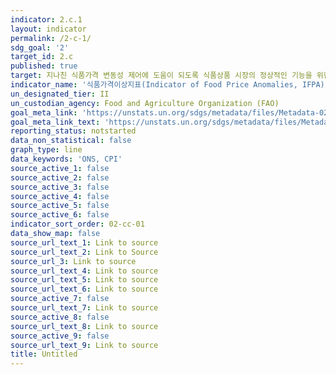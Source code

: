 ```yaml
---
indicator: 2.c.1
layout: indicator
permalink: /2-c-1/
sdg_goal: '2'
target_id: 2.c
published: true
target: 지나친 식품가격 변동성 제어에 도움이 되도록 식품상품 시장의 정상적인 기능을 위한 조치 채택
indicator_name: '식품가격이상지표(Indicator of Food Price Anomalies, IFPA)'
un_designated_tier: II
un_custodian_agency: Food and Agriculture Organization (FAO)
goal_meta_link: 'https://unstats.un.org/sdgs/metadata/files/Metadata-02-0C-01.pdf'
goal_meta_link_text: 'https://unstats.un.org/sdgs/metadata/files/Metadata-02-0C-01.pdf'
reporting_status: notstarted
data_non_statistical: false
graph_type: line
data_keywords: 'ONS, CPI'
source_active_1: false
source_active_2: false
source_active_3: false
source_active_4: false
source_active_5: false
source_active_6: false
indicator_sort_order: 02-cc-01
data_show_map: false
source_url_text_1: Link to source
source_url_text_2: Link to Source
source_url_3: Link to source
source_url_text_4: Link to source
source_url_text_5: Link to source
source_url_text_6: Link to source
source_active_7: false
source_url_text_7: Link to source
source_active_8: false
source_url_text_8: Link to source
source_active_9: false
source_url_text_9: Link to source
title: Untitled
---
```


